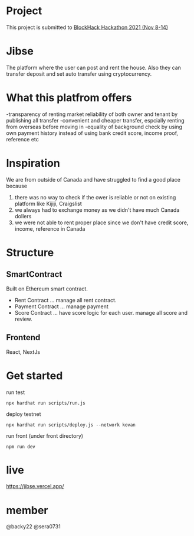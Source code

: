 # Project
This project is submitted to [BlockHack Hackathon 2021 (Nov 8-14)](https://blockhack-hackathon.devpost.com/)

# Jibse
The platform where the user can post and rent the house. Also they can transfer deposit and set auto transfer using cryptocurrency.

# What this platfrom offers
-transparency of renting market reliability of both owner and tenant by publishing all transfer
-convenient and cheaper transfer, espcially renting from overseas before moving in
-equality of background check by using own payment history instead of using bank credit score, income proof, reference etc

# Inspiration
We are from outside of Canada and have struggled to find a good place because
1. there was no way to check if the ower is reliable or not on existing platform like Kijiji, Craigslist
2. we always had to exchange money as we didn't have much Canada dollers
3. we were not able to rent proper place since we don't have credit score, income, reference in Canada

# Structure
## SmartContract
Built on Ethereum smart contract.
- Rent Contract ... manage all rent contract. 
- Payment Contract ... manage payment
- Score Contract ... have score logic for each user. manage all score and review.

## Frontend
React, NextJs

# Get started
run test
```
npx hardhat run scripts/run.js
```

deploy testnet
```
npx hardhat run scripts/deploy.js --network kovan
```

run front (under front directory)
```
npm run dev
```

# live
https://jibse.vercel.app/

# member
@backy22
@sera0731
